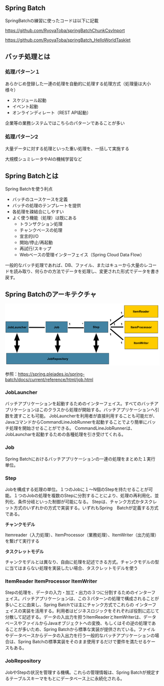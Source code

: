 ## Spring Batch

SpringBatchの練習に使ったコードは以下に記載

https://github.com/RyoyaToba/springBatchChunkCsvInport

https://github.com/RyoyaToba/springBatch_HelloWorldTasklet

## バッチ処理とは

### 処理パターン１

あらかじめ登録した一連の処理を自動的に処理する処理方式（処理量は大小様々）

- スケジュール起動
- イベント起動
- オンラインディレート（REST API起動）

企業等の業務システムではこちらのパターンであることが多い

### 処理パターン2

大量データに対する処理といった重い処理を、一括して実施する

大規模シュミレータやAIの機械学習など


## Spring Batchとは

Spring Batchを使う利点

- バッチのユースケースを定義
- バッチの処理のテンプレートを提供
- 各処理を疎結合にしやすい
- よく使う機能（処理）は既にある
  - トランザクション処理
  - チャンクベースの処理
  - 宣言的I/O
  - 開始/停止/再起動
  - 再試行/スキップ
  - Webベースの管理インターフェイス（Spring Cloud Data Flow）

一般的なバッチ処理であれば、DB、ファイル、またはキューから大量のレコードを読み取り、何らかの方法でデータを処理し、変更された形式でデータを書き戻す。



## Spring Batchのアーキテクチャ

![Spring Batchアーキテクチャ](https://github.com/RyoyaToba/TIL/blob/main/documents/spring-batch-reference-model.png)

参照：https://spring.pleiades.io/spring-batch/docs/current/reference/html/job.html

### JobLauncher

バッチアプリケーションを起動するためのインターフェイス。すべてのバッチアプリケーションはこのクラスから処理が開始する。バッチアプリケーションへ引数を渡すことも可能。
JobLauncherを利用者が直接利用することも可能だが、JavaコマンドからCommandLineJobRunnerを起動することでより簡単にバッチ処理を開始させることができる。
CommandLineJobRunnerは、JobLauncharを起動するための各種処理を引き受けてくれる。

### Job

Spring Batchにおけるバッチアプリケーションの一連の処理をまとめた１実行単位。

### Step

Jobを構成する処理の単位。１つのJobに１〜N個のStepを持たせることが可能。１つのJobの処理を複数のStepに分割することにより、処理の再利用化、並列化、条件分岐といった制御が可能になる。
Stepは、チャンク方式かタスクレット方式のいずれかの方式で実装する。いずれもSpring　Batchが定義する方式である。

**チャンクモデル**

Itemreader（入力処理）、ItemProcessor（業務処理）、ItemWriter（出力処理）を繋げて実行する

**タスクレットモデル**

チャンクモデルとは異なり、自由に処理を記述できる方式。チャンクモデルの型に当てはまらない処理を実装したい場合、タスクレットモデルを使う

### ItemReader ItemProcessor ItemWriter

Stepの処理を、データの入力・加工・出力の３つに分割するためのインターフェイス。バッチアプリケーションは、この３パターンの処理で構成されることが多いことに由来し、Spring Batchでは主にチャンク方式でこれらの
インターフェイスの実装を活用する。利用者はビジネスロジックをそれぞれぼ役割に応じて分散して記述する。データの入出力を担うItemReaderとItemWriterは、データベースやファイルからJavaオブジェクトへの変換、もしくはその逆の処理であることが多いため、Spring Batchから標準な実装が提供されている。ファイルやデータベースからデータの入出力を行う一般的なバッチアプリケーションの場合は、Spring Batchの標準実装をそのまま使用するだけで要件を満たせるケースもある。

### JobRepository

JobやStepの状況を管理する機構。これらの管理情報は、Spring Batchが規定するテーブルスキーマをもとにデータベース上に永続化される。





